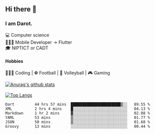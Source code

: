 ## Hi there 👋

### I am Darot.

💻 Computer science <br>
🧑🏻‍💻 Mobile Developer -> Flutter<br>
🎓 NIPTICT or CADT<br>

#### Hobbies 
🧑🏻‍💻 Coding  |  ⚽️ Football | 🏐 Volleyball | 🎮 Gaming<br>

<!-- [![Darot's GitHub stats](https://github-readme-stats.vercel.app/api?username=darot-chen)](https://github.com/darot-chen/github-readme-stats) -->
<!--
**darot-chen/darot-chen** is a ✨ _special_ ✨ repository because its `README.md` (this file) appears on your GitHub profile.

Here are some ideas to get you started:

- 🔭 I’m currently working on ...
- 🌱 I’m currently learning ...
- 👯 I’m looking to collaborate on ...
- 🤔 I’m looking for help with ...
- 💬 Ask me about ...
- 📫 How to reach me: ...
- 😄 Pronouns: ...
- ⚡ Fun fact: ...
-->

[![Anurag's github stats](https://github-readme-stats.vercel.app/api?username=darot-chen&count_private=true&theme=cobalt&show_icons=true)](https://github.com/darot-chen)
</br>
</br>
[![Top Langs](https://github-readme-stats.vercel.app/api/top-langs/?username=darot-chen&layout=compact&theme=cobalt)](https://github.com/darot-chen/)


<!--START_SECTION:waka-->

```text
Dart         44 hrs 57 mins  ██████████████████████▒░░   89.55 %
XML          2 hrs 4 mins    █░░░░░░░░░░░░░░░░░░░░░░░░   04.13 %
Markdown     1 hr 2 mins     ▓░░░░░░░░░░░░░░░░░░░░░░░░   02.08 %
YAML         53 mins         ▒░░░░░░░░░░░░░░░░░░░░░░░░   01.77 %
JSON         50 mins         ▒░░░░░░░░░░░░░░░░░░░░░░░░   01.68 %
Groovy       13 mins         ░░░░░░░░░░░░░░░░░░░░░░░░░   00.44 %
```

<!--END_SECTION:waka-->
